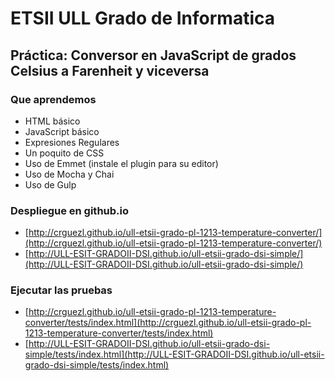 # ETSII ULL Grado de Informatica

## Práctica: Conversor en JavaScript de grados Celsius a Farenheit y viceversa

### Que aprendemos

* HTML básico
* JavaScript básico
* Expresiones Regulares
* Un poquito de CSS
* Uso de Emmet (instale el plugin para su editor)
* Uso de Mocha y Chai 
* Uso de Gulp

### Despliegue en github.io

* [http://crguezl.github.io/ull-etsii-grado-pl-1213-temperature-converter/](http://crguezl.github.io/ull-etsii-grado-pl-1213-temperature-converter/)
* [http://ULL-ESIT-GRADOII-DSI.github.io/ull-etsii-grado-dsi-simple/](http://ULL-ESIT-GRADOII-DSI.github.io/ull-etsii-grado-dsi-simple/)

### Ejecutar las pruebas

* [http://crguezl.github.io/ull-etsii-grado-pl-1213-temperature-converter/tests/index.html](http://crguezl.github.io/ull-etsii-grado-pl-1213-temperature-converter/tests/index.html)
* [http://ULL-ESIT-GRADOII-DSI.github.io/ull-etsii-grado-dsi-simple/tests/index.html](http://ULL-ESIT-GRADOII-DSI.github.io/ull-etsii-grado-dsi-simple/tests/index.html)
